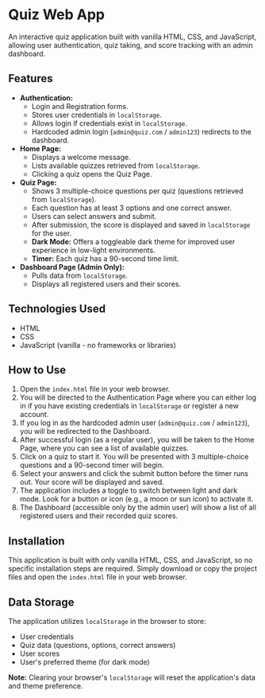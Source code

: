 # Quiz Web App

An interactive quiz application built with vanilla HTML, CSS, and JavaScript, allowing user authentication, quiz taking, and score tracking with an admin dashboard.

## Features

* **Authentication:**
    * Login and Registration forms.
    * Stores user credentials in `localStorage`.
    * Allows login if credentials exist in `localStorage`.
    * Hardcoded admin login (`admin@quiz.com` / `admin123`) redirects to the dashboard.
* **Home Page:**
    * Displays a welcome message.
    * Lists available quizzes retrieved from `localStorage`.
    * Clicking a quiz opens the Quiz Page.
* **Quiz Page:**
    * Shows 3 multiple-choice questions per quiz (questions retrieved from `localStorage`).
    * Each question has at least 3 options and one correct answer.
    * Users can select answers and submit.
    * After submission, the score is displayed and saved in `localStorage` for the user.
    * **Dark Mode:** Offers a toggleable dark theme for improved user experience in low-light environments.
    * **Timer:** Each quiz has a 90-second time limit.
* **Dashboard Page (Admin Only):**
    * Pulls data from `localStorage`.
    * Displays all registered users and their scores.

## Technologies Used

* HTML
* CSS
* JavaScript (vanilla - no frameworks or libraries)

## How to Use

1.  Open the `index.html` file in your web browser.
2.  You will be directed to the Authentication Page where you can either log in if you have existing credentials in `localStorage` or register a new account.
3.  If you log in as the hardcoded admin user (`admin@quiz.com` / `admin123`), you will be redirected to the Dashboard.
4.  After successful login (as a regular user), you will be taken to the Home Page, where you can see a list of available quizzes.
5.  Click on a quiz to start it. You will be presented with 3 multiple-choice questions and a 90-second timer will begin.
6.  Select your answers and click the submit button before the timer runs out. Your score will be displayed and saved.
7.  The application includes a toggle to switch between light and dark mode. Look for a button or icon (e.g., a moon or sun icon) to activate it.
8.  The Dashboard (accessible only by the admin user) will show a list of all registered users and their recorded quiz scores.

## Installation

This application is built with only vanilla HTML, CSS, and JavaScript, so no specific installation steps are required. Simply download or copy the project files and open the `index.html` file in your web browser.

## Data Storage

The application utilizes `localStorage` in the browser to store:

* User credentials
* Quiz data (questions, options, correct answers)
* User scores
* User's preferred theme (for dark mode)

**Note:** Clearing your browser's `localStorage` will reset the application's data and theme preference.
